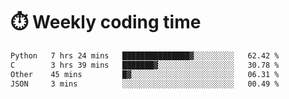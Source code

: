 
# :stopwatch: Weekly coding time
<!--START_SECTION:waka-->

```txt
Python   7 hrs 24 mins   ███████████████▓░░░░░░░░░   62.42 %
C        3 hrs 39 mins   ███████▓░░░░░░░░░░░░░░░░░   30.78 %
Other    45 mins         █▓░░░░░░░░░░░░░░░░░░░░░░░   06.31 %
JSON     3 mins          ░░░░░░░░░░░░░░░░░░░░░░░░░   00.49 %
```

<!--END_SECTION:waka-->


<!-- <p> <img src="https://github-readme-stats.vercel.app/api?username=cozgerest&show_icons=true&hide_border=false" />  </p> -->

